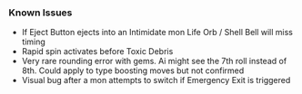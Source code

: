 ### Known Issues
  * If Eject Button ejects into an Intimidate mon Life Orb / Shell Bell will miss timing
  * Rapid spin activates before Toxic Debris
  * Very rare rounding error with gems. Ai might see the 7th roll instead of 8th. Could apply to type boosting moves but not confirmed
  * Visual bug after a mon attempts to switch if Emergency Exit is triggered
